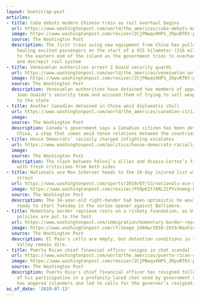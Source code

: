 ```yaml
---
layout: bootstrap-post
articles:
- title: Cuba debuts modern Chinese train as rail overhaul begins
  url: https://www.washingtonpost.com/world/the_americas/cuba-debuts-modern-chinese-train-as-rail-overhaul-begins/2019/07/13/3a1643a2-a5ca-11e9-a767-d7ab84aef3e9_story.html
  image: https://www.washingtonpost.com/resizer/2CjPNwqvXHPS_2RpuRTKY-p3eVo=/1484x0/www.washingtonpost.com/pb/resources/img/twp-social-share.png
  source: The Washington Post
  description: The first train using new equipment from China has pulled out of Havana,
    hauling excited passengers on the start of a 915 kilometer (516 mile) journey
    to the eastern end of the island as the government tries to overhaul the aging
    and decrepit rail system
- title: Venezuelan authorities arrest 2 Guaid security guards
  url: https://www.washingtonpost.com/world/the_americas/venezuelan-authorities-arrest-2-guaido-security-guards/2019/07/13/98691a72-a5ae-11e9-a767-d7ab84aef3e9_story.html
  image: https://www.washingtonpost.com/resizer/2CjPNwqvXHPS_2RpuRTKY-p3eVo=/1484x0/www.washingtonpost.com/pb/resources/img/twp-social-share.png
  source: The Washington Post
  description: Venezuelan authorities have detained two members of opposition leader
    Juan Guaidó’s security team and accused them of trying to sell weapons belonging
    to the state
- title: Another Canadian detained in China amid diplomatic chill
  url: https://www.washingtonpost.com/world/the_americas/canadian-citizen-detained-in-china-amid-diplomatic-chill/2019/07/13/18d5ec68-a5c2-11e9-a767-d7ab84aef3e9_story.html
  image: 
  source: The Washington Post
  description: Canada's government says a Canadian citizen has been detained in Yantai,
    China, a step that comes amid tense relations between the countries
- title: House Democrats’ racially charged infighting escalates
  url: https://www.washingtonpost.com/politics/house-democrats-racially-charged-infighting-escalates/2019/07/13/5b4e1c73-46b8-4bed-a90c-500d94594b89_story.html
  image: 
  source: The Washington Post
  description: The clash between Pelosi’s allies and Ocasio-Cortez’s friends intensifed
    with fresh criticisms from both sides
- title: Nationals ace Max Scherzer heads to the 10-day injured list with mid-back
    strain
  url: https://www.washingtonpost.com/sports/2019/07/13/nationals-ace-max-scherzer-heads-day-injured-list-with-mid-back-strain/
  image: https://www.washingtonpost.com/resizer/PSOpKIt76RLZ1PYxVomng-k9vMA=/1484x0/arc-anglerfish-washpost-prod-washpost.s3.amazonaws.com/public/DC7HMJFDORE2FL5OUKGE2MEBJM
  source: The Washington Post
  description: The 34-year-old right-hander had been optimistic he would still be
    ready to start Tuesday in the series opener against Baltimore.
- title: Momentary border reprieve rests on a rickety foundation, as U.S. immigration
    policies are put to the test
  url: https://www.washingtonpost.com/immigration/momentary-border-reprieve-rests-on-a-rickety-foundation-as-us-immigration-policies-are-put-to-the-test/2019/07/13/42f15dc8-a506-11e9-b732-41a79c2551bf_story.html
  image: https://www.washingtonpost.com/rf/image_1484w/2010-2019/WashingtonPost/2019/07/13/National-Security/Images/DSC_5206.jpg?t=20170517
  source: The Washington Post
  description: El Paso's cells are empty, but detention conditions in the Rio Grande
    Valley remain dire.
- title: Puerto Rican chief financial officer resigns in chat scandal
  url: https://www.washingtonpost.com/world/the_americas/puerto-rican-chief-financial-officer-resigns-in-chat-scandal/2019/07/13/68c47ada-a5b5-11e9-a767-d7ab84aef3e9_story.html
  image: https://www.washingtonpost.com/resizer/2CjPNwqvXHPS_2RpuRTKY-p3eVo=/1484x0/www.washingtonpost.com/pb/resources/img/twp-social-share.png
  source: The Washington Post
  description: Puerto Rico's chief financial officer has resigned following criticism
    of his participation in a profanity-laced chat used by government officials that
    has angered islanders and led to calls for the governor's resignation
as_of_date: '2019-07-13'
---
```


